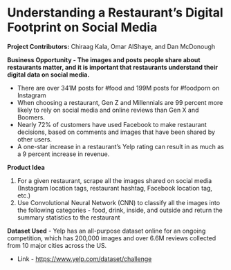 # Understanding a Restaurant’s Digital Footprint on Social Media
**Project Contributors:** Chiraag Kala, Omar AlShaye, and Dan McDonough

**Business Opportunity -  The images and posts people share about restaurants matter, and it is important that restaurants understand their digital data on social media.**
* There are over 341M posts for #food and 199M posts for #foodporn on Instagram
* When choosing a restaurant, Gen Z and Millennials are 99 percent more likely to rely on social media and online reviews than Gen X and Boomers. 
* Nearly 72% of customers have used Facebook to make restaurant decisions, based on comments and images that have been shared by other users.
* A one-star increase in a restaurant’s Yelp rating can result in as much as a 9 percent increase in revenue.

**Product Idea**
1. For a given restaurant, scrape all the images shared on social media (Instagram location tags, restaurant hashtag, Facebook location tag, etc.)
2. Use Convolutional Neural Network (CNN) to classify all the images into the following categories - food, drink, inside, and outside and return the summary statistics to the restaurant

**Dataset Used** - Yelp has an all-purpose dataset online for an ongoing competition, which has 200,000 images and over 6.6M reviews collected from 10 major cities across the US. 
* Link - https://www.yelp.com/dataset/challenge
















